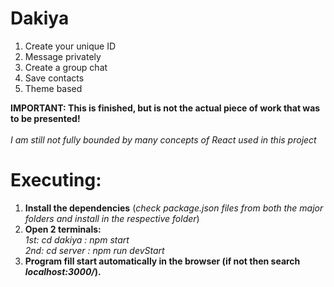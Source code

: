 # Dakiya
1. Create your unique ID
2. Message privately
3. Create a group chat
4. Save contacts
5. Theme based

**IMPORTANT: This is finished, but is not the actual piece of work that was to be presented!**
<br><br>
*I am still not fully bounded by many concepts of React used in this project*

# Executing:
1. **Install the dependencies** (*check package.json files from both the major folders and install in the respective folder*)
2. **Open 2 terminals:** <br> *1st: cd dakiya : npm start* <br> *2nd: cd server : npm run devStart*
3. **Program fill start automatically in the browser (if not then search *localhost:3000/*).**
